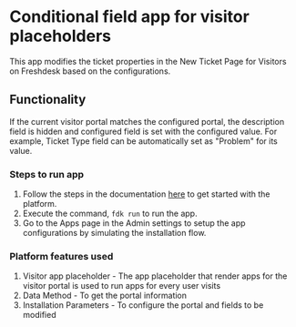 # Conditional field app for visitor placeholders

This app modifies the ticket properties in the New Ticket Page for Visitors on Freshdesk based on the configurations.

## Functionality

If the current visitor portal matches the configured portal, the description field is hidden and configured field is set with the configured value. For example, Ticket Type field can be automatically set as "Problem" for its value.

### Steps to run app

1. Follow the steps in the documentation [here](https://developer.freshdesk.com/v2/docs/quick-start) to get started with the platform.
2. Execute the command, `fdk run` to run the app.
3. Go to the Apps page in the Admin settings to setup the app configurations by simulating the installation flow.

### Platform features used

1. Visitor app placeholder - The app placeholder that render apps for the visitor portal is used to run apps for every user visits
2. Data Method - To get the portal information
2. Installation Parameters - To configure the portal and fields to be modified

